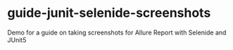 # guide-junit-selenide-screenshots
Demo for a guide on taking screenshots for Allure Report with Selenide and JUnit5
